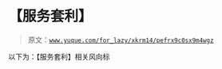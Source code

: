 # 【服务套利】

> 原文：[`www.yuque.com/for_lazy/xkrm14/pefrx9c0sx9m4wgz`](https://www.yuque.com/for_lazy/xkrm14/pefrx9c0sx9m4wgz)

以下为：【服务套利】相关风向标

